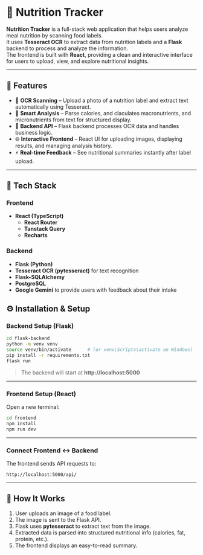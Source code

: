 # 🥗 Nutrition Tracker

**Nutrition Tracker** is a full-stack web application that helps users analyze meal nutrition by scanning food labels.  
It uses **Tesseract OCR** to extract data from nutrition labels and a **Flask** backend to process and analyze the information.  
The frontend is built with **React**, providing a clean and interactive interface for users to upload, view, and explore nutritional insights.

---

## 🚀 Features

- 📸 **OCR Scanning** – Upload a photo of a nutrition label and extract text automatically using Tesseract.
- 🧠 **Smart Analysis** – Parse calories,  and claculates macronutrients, and micronutrients from text for structured display.
- 💾 **Backend API** – Flask backend processes OCR data and handles business logic.
- 🌐 **Interactive Frontend** – React UI for uploading images, displaying results, and managing analysis history.
- ⚡ **Real-time Feedback** – See nutritional summaries instantly after label upload.

---

## 🧩 Tech Stack

### Frontend
- **React (TypeScript)**
  - **React Router**
  - **Tanstack Query**
  - **Recharts**

### Backend
- **Flask (Python)**
- **Tesseract OCR (pytesseract)** for text recognition
- **Flask-SQLAlchemy**
- **PostgreSQL**
- **Google Gemini** to provide users with feedback about their intake

## ⚙️ Installation & Setup

### Backend Setup (Flask)
```bash
cd flask-backend
python -m venv venv
source venv/bin/activate      # (or venv\Scripts\activate on Windows)
pip install -r requirements.txt
flask run
```

> The backend will start at **http://localhost:5000**

---

### Frontend Setup (React)
Open a new terminal:
```bash
cd frontend
npm install
npm run dev
```

---

### Connect Frontend ↔ Backend

The frontend sends API requests to:
```
http://localhost:5000/api/
```

---

## 🧠 How It Works

1. User uploads an image of a food label.  
2. The image is sent to the Flask API.  
3. Flask uses **pytesseract** to extract text from the image.  
4. Extracted data is parsed into structured nutritional info (calories, fat, protein, etc.).  
5. The frontend displays an easy-to-read summary.


